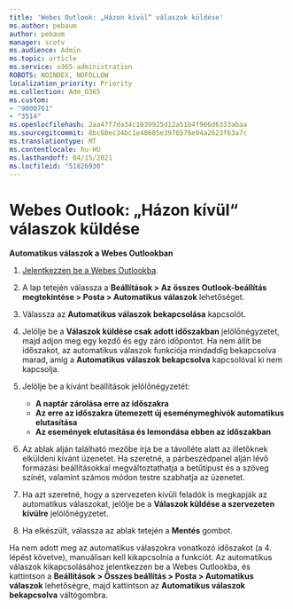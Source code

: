 ```yaml
---
title: 'Webes Outlook: „Házon kívül“ válaszok küldése'
ms.author: pebaum
author: pebaum
manager: scotv
ms.audience: Admin
ms.topic: article
ms.service: o365-administration
ROBOTS: NOINDEX, NOFOLLOW
localization_priority: Priority
ms.collection: Adm_O365
ms.custom:
- "9000761"
- "3514"
ms.openlocfilehash: 2aa47f7da34c1039925d12a51b4f906d6333abaa
ms.sourcegitcommit: 8bc60ec34bc1e40685e3976576e04a2623f63a7c
ms.translationtype: MT
ms.contentlocale: hu-HU
ms.lasthandoff: 04/15/2021
ms.locfileid: "51826930"
---
```

# <a name="outlook-on-the-web-send-out-of-office-replies"></a>Webes Outlook: „Házon kívül“ válaszok küldése

**Automatikus válaszok a Webes Outlookban**

1. [Jelentkezzen be a Webes Outlookba](https://support.office.com/article/how-to-sign-in-to-outlook-on-the-web-763fab4d-0138-4814-b450-37fc286bcb79).

2. A lap tetején válassza a **Beállítások > Az összes Outlook-beállítás megtekintése > Posta > Automatikus válaszok** lehetőséget.

3. Válassza az **Automatikus válaszok bekapcsolása** kapcsolót.

4. Jelölje be a **Válaszok küldése csak adott időszakban** jelölőnégyzetet, majd adjon meg egy kezdő és egy záró időpontot. Ha nem állít be időszakot, az automatikus válaszok funkciója mindaddig bekapcsolva marad, amíg a **Automatikus válaszok bekapcsolva** kapcsolóval ki nem kapcsolja.

5. Jelölje be a kívánt beállítások jelölőnégyzetét:
    - **A naptár zárolása erre az időszakra**
    - **Az erre az időszakra ütemezett új eseménymeghívók automatikus elutasítása**
    - **Az események elutasítása és lemondása ebben az időszakban**

6. Az ablak alján található mezőbe írja be a távolléte alatt az illetőknek elküldeni kívánt üzenetet. Ha szeretné, a párbeszédpanel alján lévő formázási beállításokkal megváltoztathatja a betűtípust és a szöveg színét, valamint számos módon testre szabhatja az üzenetet.

7. Ha azt szeretné, hogy a szervezeten kívüli feladók is megkapják az automatikus válaszokat, jelölje be a **Válaszok küldése a szervezeten kívülre** jelölőnégyzetet.

8. Ha elkészült, válassza az ablak tetején a **Mentés** gombot.

Ha nem adott meg az automatikus válaszokra vonatkozó időszakot (a 4. lépést követve), manuálisan kell kikapcsolnia a funkciót. Az automatikus válaszok kikapcsolásához jelentkezzen be a Webes Outlookba, és kattintson a **Beállítások > Összes beállítás > Posta > Automatikus válaszok** lehetőségre, majd kattintson az **Automatikus válaszok bekapcsolva** váltógombra.
